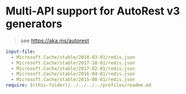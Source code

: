 # Multi-API support for AutoRest v3 generators

> see https://aka.ms/autorest

``` yaml $(enable-multi-api)
input-file:
  - Microsoft.Cache/stable/2018-03-01/redis.json
  - Microsoft.Cache/stable/2017-10-01/redis.json
  - Microsoft.Cache/stable/2017-02-01/redis.json
  - Microsoft.Cache/stable/2016-04-01/redis.json
  - Microsoft.Cache/stable/2015-08-01/redis.json
require: $(this-folder)/../../../../profiles/readme.md
```
